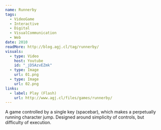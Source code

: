 ```yaml
---
name: Runnerby
tags:
  - VideoGame
  - Interactive
  - Digital
  - VisualCommunication
  - Web
date: 2010
readMore: http://blog.agj.cl/tag/runnerby/
visuals:
  - type: Video
    host: Youtube
    id: "_jD5AzvEZmk"
  - type: Image
    url: 01.png
  - type: Image
    url: 02.png
links:
  - label: Play (Flash)
    url: http://www.agj.cl/files/games/runnerby/
---
```


A game controlled by a single key (spacebar), which makes a perpetually running character jump.
Designed around simplicity of controls, but difficulty of execution.
